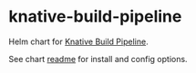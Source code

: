 # knative-build-pipeline

Helm chart for [Knative Build Pipeline](https://github.com/knative/build-pipeline/).

See chart [readme](./knative-build-pipeline/README.md) for install and config options.
